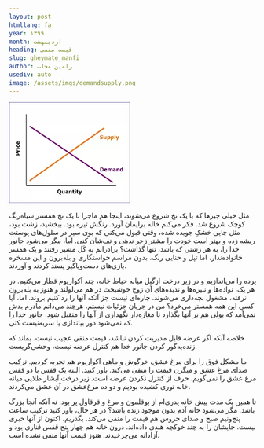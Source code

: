 ```yaml
---
layout: post
htmllang: fa
year: ۱۳۹۹
month: اردیبهشت
heading: قیمت منفی
slug: gheymate_manfi
author: رامین مجاب
usediv: auto
image: /assets/imgs/demandsupply.png
---
```


![fig](/assets/imgs/demandsupply.png)

مثل خیلی چیزها که با یک نخ شروع می‌شوند، اینجا هم ماجرا با یک نخ همستر سیاه‌رنگ کوچک شروع شد. فکر می‌کنم خاله برایمان آورد. رنگش تیره بود. ببخشید، زشت بود، مثل چایی خشکِ جویده شده، وقتی قبول می‌کنی که بوی سیر در سلول‌های پوستت ریشه زده و بهتر است خودت را بیشتر زجر ندهی و تف‌شان کنی. اما، مگر می‌شود جانور خدا را، به هر زشتی که باشد، تنها گذاشت؟ برادرانم به کَل مشیر رفتند و یک همسر خانواده‌ندار، اما تپل و حنایی رنگ، بدون مراسم خواستگاری و بله‌برون و این مسخره بازی‌های دست‌وپاگیر پسند کردند و آوردند.

پرده را می‌اندازیم و در زیر درخت ازگیل میانه حیاط خانه، چند آکواریوم قطار می‌کنیم. در هر یک، نواده‌ها و نبیره‌ها و ندیده‌های آن زوج خوشبخت در هم می‌لولند و هنوز به بله‌برون نرفته، مشغول بچه‌داری می‌شوند. چاره‌ای نیست جز آنکه آنها را رد کنیم بروند. اما، آیا کسی این همه همستر می‌خرد؟ من در جریان جزئيات نیستم، هرچند می‌دانم مادرم بدش نمی‌آمد که پولی هم بر آنها بگذارد تا مغازه‌دار نگهداری از آنها را متقبل شود. جانور خدا را که نمی‌شود دور بیاندازی یا سربه‌نیست کنی. 

خلاصه آنکه اگر عرضه قابل مدیریت کردن نباشد، قیمت منفی عجیب نیست. بماند که زنده‌به‌گور کردن جانور خدا هم کنترل عرضه نیست، وحشی‌گریست.

ما مشکل فوق را برای مرغ عشق، خرگوش و ماهی آکواریوم هم تجربه کردیم. ترکیب صدای مرغ عشق و میگرن قیمت را منفی می‌کند. باور کنید. البته یک قفس یا دو قفس مرغ عشق را نمی‌گویم. حرف از کنترل نکردن عرضه است. زیر درخت آبشار طلایی میانه خانه توری کشیده بودیم و دو ده مرغ‌عشق در آن عشق می‌کردند.

تا همین یک مدت پیش خانه پدری‌ام از بوقلمون و مرغ و قرقاول پر بود. نه آنکه آنجا بزرگ باشد. مگر می‌شود خانه آدم بدون موجود زنده باشد؟ در هر حال، باور کنید ترکیب ساعت پنج‌ونیم صبح و صدای خروس هم قیمت را منفی می‌کند. بگذریم، اکنون از آنها خبری نیست. جایشان را به چند خوکچه هندی داده‌اند. درون خانه هم چهار پنج قفس قناری بود و آزادانه می‌چرخیدند. هنوز قیمت آنها منفی نشده است.





